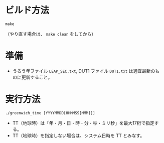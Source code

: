 ビルド方法
==========

`make`

（やり直す場合は、 `make clean` をしてから）

準備
====

* うるう年ファイル `LEAP_SEC.txt`, DUT1 ファイル `DUT1.txt` は適宜最新のものに更新すること。

実行方法
========

`./greenwich_time [YYYYMMDD[HHMMSS[MMM]]]`

* TT（地球時）は「年・月・日・時・分・秒・ミリ秒」を最大17桁で指定する。
* TT（地球時）を指定しない場合は、システム日時を TT とみなす。

